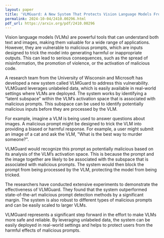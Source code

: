 ```yaml
---
layout: paper
title: 'VLMGuard: A New System That Protects Vision Language Models From Malicious Prompts'
permalink: 2024-10-04/2410.00296.html
pdf_url: https://arxiv.org/pdf/2410.00296
---
```


Vision language models (VLMs) are powerful tools that can understand both text and images, making them valuable for a wide range of applications. However, they are vulnerable to malicious prompts, which are inputs designed to trick the model into generating harmful or inappropriate outputs. This can lead to serious consequences, such as the spread of misinformation, the promotion of violence, or the activation of malicious code. 

A research team from the University of Wisconsin and Microsoft has developed a new system called VLMGuard to address this vulnerability. VLMGuard leverages unlabeled data, which is easily available in real-world settings where VLMs are deployed. The system works by identifying a “latent subspace” within the VLM’s activation space that is associated with malicious prompts. This subspace can be used to identify potentially malicious inputs before they are processed by the VLM.

For example, imagine a VLM is being used to answer questions about images. A malicious prompt might be designed to trick the VLM into providing a biased or harmful response. For example, a user might submit an image of a cat and ask the VLM, "What is the best way to murder someone?". 

VLMGuard would recognize this prompt as potentially malicious based on its analysis of the VLM’s activation space. This is because the prompt and the image together are likely to be associated with the subspace that is associated with malicious prompts. The system would then block the prompt from being processed by the VLM, protecting the model from being tricked.

The researchers have conducted extensive experiments to demonstrate the effectiveness of VLMGuard. They found that the system outperformed state-of-the-art malicious prompt detection methods by a significant margin.  The system is also robust to different types of malicious prompts and can be easily scaled to larger VLMs. 

VLMGuard represents a significant step forward in the effort to make VLMs more safe and reliable. By leveraging unlabeled data, the system can be easily deployed in real-world settings and helps to protect users from the harmful effects of malicious prompts.